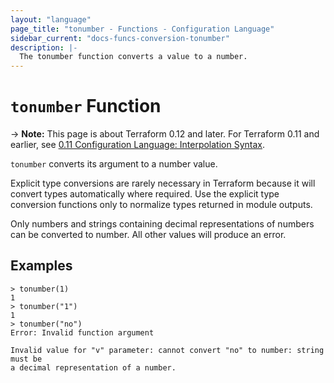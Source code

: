 ```yaml
---
layout: "language"
page_title: "tonumber - Functions - Configuration Language"
sidebar_current: "docs-funcs-conversion-tonumber"
description: |-
  The tonumber function converts a value to a number.
---
```


# `tonumber` Function

-> **Note:** This page is about Terraform 0.12 and later. For Terraform 0.11 and
earlier, see
[0.11 Configuration Language: Interpolation Syntax](../../configuration-0-11/interpolation.html).

`tonumber` converts its argument to a number value.

Explicit type conversions are rarely necessary in Terraform because it will
convert types automatically where required. Use the explicit type conversion
functions only to normalize types returned in module outputs.

Only numbers and strings containing decimal representations of numbers can be
converted to number. All other values will produce an error.

## Examples

```
> tonumber(1)
1
> tonumber("1")
1
> tonumber("no")
Error: Invalid function argument

Invalid value for "v" parameter: cannot convert "no" to number: string must be
a decimal representation of a number.
```
